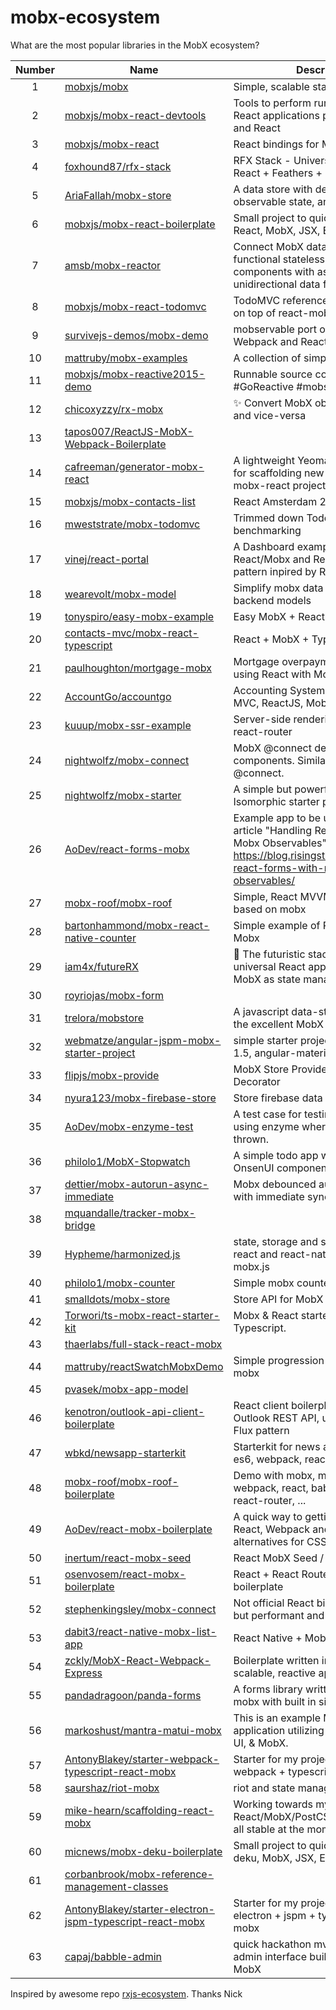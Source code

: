 
# mobx-ecosystem
What are the most popular libraries in the MobX ecosystem?

| Number    | Name     | Description       | Stars |
| :-------: | -------- | ----------------- | ------|
| 1 | [mobxjs/mobx](https://github.com/mobxjs/mobx) | Simple, scalable state management. | 2992 |
| 2 | [mobxjs/mobx-react-devtools](https://github.com/mobxjs/mobx-react-devtools) | Tools to perform runtime analyses of React applications powered by MobX and React | 324 |
| 3 | [mobxjs/mobx-react](https://github.com/mobxjs/mobx-react) | React bindings for MobX | 180 |
| 4 | [foxhound87/rfx-stack](https://github.com/foxhound87/rfx-stack) | RFX Stack - Universal App featuring: React + Feathers + MobX | 149 |
| 5 | [AriaFallah/mobx-store](https://github.com/AriaFallah/mobx-store) | A data store with declarative querying, observable state, and easy undo/redo. | 131 |
| 6 | [mobxjs/mobx-react-boilerplate](https://github.com/mobxjs/mobx-react-boilerplate) | Small project to quickly start with React, MobX, JSX, ES6, Babel | 115 |
| 7 | [amsb/mobx-reactor](https://github.com/amsb/mobx-reactor) | Connect MobX data stores to functional stateless React components with async actions and unidirectional data flow. | 93 |
| 8 | [mobxjs/mobx-react-todomvc](https://github.com/mobxjs/mobx-react-todomvc) | TodoMVC reference implementation on top of react-mobx-boilerplate | 65 |
| 9 | [survivejs-demos/mobx-demo](https://github.com/survivejs-demos/mobx-demo) | mobservable port of SurviveJS - Webpack and React apps | 55 |
| 10 | [mattruby/mobx-examples](https://github.com/mattruby/mobx-examples) | A collection of simple mobx examples | 47 |
| 11 | [mobxjs/mobx-reactive2015-demo](https://github.com/mobxjs/mobx-reactive2015-demo) | Runnable source code of the #GoReactive #mobservable talk | 44 |
| 12 | [chicoxyzzy/rx-mobx](https://github.com/chicoxyzzy/rx-mobx) | :sparkles: Convert MobX observables to RxJS and vice-versa | 30 |
| 13 | [tapos007/ReactJS-MobX-Webpack-Boilerplate](https://github.com/tapos007/ReactJS-MobX-Webpack-Boilerplate) |  | 27 |
| 14 | [cafreeman/generator-mobx-react](https://github.com/cafreeman/generator-mobx-react) | A lightweight Yeoman for generator for scaffolding new projects using mobx-react projects | 26 |
| 15 | [mobxjs/mobx-contacts-list](https://github.com/mobxjs/mobx-contacts-list) | React Amsterdam 2016 Demo Project | 26 |
| 16 | [mweststrate/mobx-todomvc](https://github.com/mweststrate/mobx-todomvc) | Trimmed down TodoMVC used for benchmarking | 26 |
| 17 | [vinej/react-portal](https://github.com/vinej/react-portal) | A Dashboard example with React/Mobx and ReMux :  a 'Flux' pattern inpired by Redux | 23 |
| 18 | [wearevolt/mobx-model](https://github.com/wearevolt/mobx-model) | Simplify mobx data stores that mimic backend models | 22 |
| 19 | [tonyspiro/easy-mobx-example](https://github.com/tonyspiro/easy-mobx-example) | Easy MobX + React Example | 22 |
| 20 | [contacts-mvc/mobx-react-typescript](https://github.com/contacts-mvc/mobx-react-typescript) | React + MobX + TypeScript = ✔︎ | 21 |
| 21 | [paulhoughton/mortgage-mobx](https://github.com/paulhoughton/mortgage-mobx) | Mortgage overpayment calculator using React with MobX | 21 |
| 22 | [AccountGo/accountgo](https://github.com/AccountGo/accountgo) | Accounting System built in ASP.NET MVC, ReactJS, MobX | 21 |
| 23 | [kuuup/mobx-ssr-example](https://github.com/kuuup/mobx-ssr-example) | Server-side rendering with mobx and react-router | 20 |
| 24 | [nightwolfz/mobx-connect](https://github.com/nightwolfz/mobx-connect) | MobX @connect decorator for react components. Similar to redux's @connect. | 19 |
| 25 | [nightwolfz/mobx-starter](https://github.com/nightwolfz/mobx-starter) | A simple but powerful React + Mobx + Isomorphic starter project. | 17 |
| 26 | [AoDev/react-forms-mobx](https://github.com/AoDev/react-forms-mobx) | Example app to be used with the article "Handling React Forms with Mobx Observables": https://blog.risingstack.com/handling-react-forms-with-mobx-observables/ | 16 |
| 27 | [mobx-roof/mobx-roof](https://github.com/mobx-roof/mobx-roof) | Simple, React MVVM framework based on mobx | 15 |
| 28 | [bartonhammond/mobx-react-native-counter](https://github.com/bartonhammond/mobx-react-native-counter) | Simple example of React Native using Mobx | 15 |
| 29 | [iam4x/futureRX](https://github.com/iam4x/futureRX) | :rocket: The futuristic stack to create universal React applications with MobX as state manager | 13 |
| 30 | [royriojas/mobx-form](https://github.com/royriojas/mobx-form) |  | 10 |
| 31 | [trelora/mobstore](https://github.com/trelora/mobstore) | A javascript data-store layer based on the excellent MobX TFRP library | 10 |
| 32 | [webmatze/angular-jspm-mobx-starter-project](https://github.com/webmatze/angular-jspm-mobx-starter-project) | simple starter project using angular 1.5, angular-material, mobx, and jspm | 9 |
| 33 | [flipjs/mobx-provide](https://github.com/flipjs/mobx-provide) | MobX Store Provider Component Decorator | 9 |
| 34 | [nyura123/mobx-firebase-store](https://github.com/nyura123/mobx-firebase-store) | Store firebase data in mobx maps | 9 |
| 35 | [AoDev/mobx-enzyme-test](https://github.com/AoDev/mobx-enzyme-test) | A test case for testing react + mobx, using enzyme where a warning is thrown. | 8 |
| 36 | [philolo1/MobX-Stopwatch](https://github.com/philolo1/MobX-Stopwatch) | A simple todo app with mobx and OnsenUI components for react | 6 |
| 37 | [dettier/mobx-autorun-async-immediate](https://github.com/dettier/mobx-autorun-async-immediate) | Mobx debounced autorun function with immediate synchronous first call | 6 |
| 38 | [mquandalle/tracker-mobx-bridge](https://github.com/mquandalle/tracker-mobx-bridge) |  | 5 |
| 39 | [Hypheme/harmonized.js](https://github.com/Hypheme/harmonized.js) | state, storage and server manager for react and react-native based on mobx.js | 5 |
| 40 | [philolo1/mobx-counter](https://github.com/philolo1/mobx-counter) | Simple mobx counter example | 5 |
| 41 | [smalldots/mobx-store](https://github.com/smalldots/mobx-store) | Store API for MobX | 4 |
| 42 | [Torwori/ts-mobx-react-starter-kit](https://github.com/Torwori/ts-mobx-react-starter-kit) | Mobx & React starter kit written in Typescript. | 4 |
| 43 | [thaerlabs/full-stack-react-mobx](https://github.com/thaerlabs/full-stack-react-mobx) |  | 4 |
| 44 | [mattruby/reactSwatchMobxDemo](https://github.com/mattruby/reactSwatchMobxDemo) | Simple progression from non-mobx to mobx | 4 |
| 45 | [pvasek/mobx-app-model](https://github.com/pvasek/mobx-app-model) |  | 4 |
| 46 | [kenotron/outlook-api-client-boilerplate](https://github.com/kenotron/outlook-api-client-boilerplate) | React client boilerplate for accessing Outlook REST API, uses mobx and Flux pattern  | 4 |
| 47 | [wbkd/newsapp-starterkit](https://github.com/wbkd/newsapp-starterkit) | Starterkit for news apps. Based on es6, webpack, react, mobx, stylus | 4 |
| 48 | [mobx-roof/mobx-roof-boilerplate](https://github.com/mobx-roof/mobx-roof-boilerplate) |  Demo with mobx, mobx-roof, webpack, react, babel, css-modules, react-router, ... | 4 |
| 49 | [AoDev/react-mobx-boilerplate](https://github.com/AoDev/react-mobx-boilerplate) | A quick way to getting started with React, Webpack and Mobx, with some alternatives for CSS and react-router | 4 |
| 50 | [inertum/react-mobx-seed](https://github.com/inertum/react-mobx-seed) | React MobX Seed / Easy Boilerplate | 3 |
| 51 | [osenvosem/react-mobx-boilerplate](https://github.com/osenvosem/react-mobx-boilerplate) | React + React Router + MobX boilerplate | 3 |
| 52 | [stephenkingsley/mobx-connect](https://github.com/stephenkingsley/mobx-connect) | Not official React bindings for mobX, but performant and flexible | 3 |
| 53 | [dabit3/react-native-mobx-list-app](https://github.com/dabit3/react-native-mobx-list-app) | React Native + Mobx List Application | 3 |
| 54 | [zckly/MobX-React-Webpack-Express](https://github.com/zckly/MobX-React-Webpack-Express) | Boilerplate written in ES6 for building scalable, reactive applications. | 3 |
| 55 | [pandadragoon/panda-forms](https://github.com/pandadragoon/panda-forms) | A forms library written with react and mobx with built in simple validation | 3 |
| 56 | [markoshust/mantra-matui-mobx](https://github.com/markoshust/mantra-matui-mobx) | This is an example Meteor 1.4 application utilizing Mantra, Material UI, & MobX. | 3 |
| 57 | [AntonyBlakey/starter-webpack-typescript-react-mobx](https://github.com/AntonyBlakey/starter-webpack-typescript-react-mobx) | Starter for my projects that use webpack + typescript + react + mobx | 2 |
| 58 | [saurshaz/riot-mobx](https://github.com/saurshaz/riot-mobx) | riot and state management with mobx | 2 |
| 59 | [mike-hearn/scaffolding-react-mobx](https://github.com/mike-hearn/scaffolding-react-mobx) | Working towards my perfect setup for React/MobX/PostCSS projects. Not at all stable at the moment. | 2 |
| 60 | [micnews/mobx-deku-boilerplate](https://github.com/micnews/mobx-deku-boilerplate) | Small project to quickly start with deku, MobX, JSX, ES6, Babel | 2 |
| 61 | [corbanbrook/mobx-reference-management-classes](https://github.com/corbanbrook/mobx-reference-management-classes) |  | 2 |
| 62 | [AntonyBlakey/starter-electron-jspm-typescript-react-mobx](https://github.com/AntonyBlakey/starter-electron-jspm-typescript-react-mobx) | Starter for my projects that use electron + jspm + typescript + react + mobx | 2 |
| 63 | [capaj/babble-admin](https://github.com/capaj/babble-admin) | quick hackathon mvp for beacon admin interface built with react.js and MobX | 2 |

Inspired by awesome repo [rxjs-ecosystem](https://github.com/Widdershin/rxjs-ecosystem). Thanks Nick
